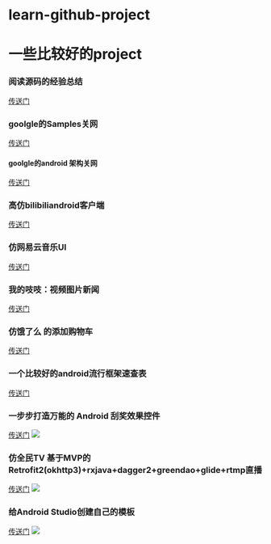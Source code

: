 # learn-github-project

<h1>一些比较好的project </h1>
<h3>阅读源码的经验总结</h3>
<a href="http://www.jianshu.com/p/be86e5678252">传送门</a>
<h3>goolgle的Samples关网 </h3>
<a href="https://github.com/googlesamples?page=1"> 传送门</a>
<h4>goolgle的android 架构关网 </h4>
<a href="https://github.com/googlesamples/android-architecture"> 传送门</a>
<h3>高仿bilibiliandroid客户端</h3>
<a href="https://github.com/HotBitmapGG/bilibili-android-client">传送门</a>
<h3>仿网易云音乐UI</h3>
<a href="https://github.com/youlookwhat/CloudReader">传送门</a>

<h3>我的吱吱：视频图片新闻</h3>
<a href="https://github.com/LuoboDcom/ZZShow">传送门</a>

<h3>仿饿了么 的添加购物车</h3>
<a href="https://github.com/mcxtzhang/AnimShopButton">传送门</a>

<h3>一个比较好的android流行框架速查表</h3>
<a href="http://www.ctolib.com/cheatsheets-Android-ch.html">传送门</a>

<h3>一步步打造万能的 Android 刮奖效果控件</h3>
<a href="https://www.diycode.cc/topics/287">传送门</a>
<img src="https://diycode.b0.upaiyun.com/photo/2016/227a46ac5c83c6fca1f8e423e5788c6b.gif"/>

<h3>仿全民TV  基于MVP的Retrofit2(okhttp3)+rxjava+dagger2+greendao+glide+rtmp直播</h3>
<a href="https://github.com/a371166028/likequanmintv">传送门</a>
<img src="https://camo.githubusercontent.com/d6aee7389ceecc64132eda7f31cfc97a18c1a0ce/687474703a2f2f696d672e626c6f672e6373646e2e6e65742f3230313631323031303935303130393739"/>

<h3>给Android Studio创建自己的模板 </h3>
<a href="https://github.com/a371166028/android-studio-template">传送门</a>
<img src="https://camo.githubusercontent.com/237f0a1fbbf370efcbaff804f0b5fb8b7253ee49/687474703a2f2f696d672e626c6f672e6373646e2e6e65742f3230313631313038313830323435303933">

